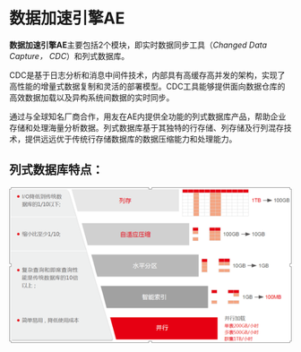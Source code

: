# 数据加速引擎AE

**数据加速引擎AE**主要包括2个模块，即实时数据同步工具（*Changed Data Capture， CDC*）和列式数据库。

CDC是基于日志分析和消息中间件技术，内部具有高缓存高并发的架构，实现了高性能的增量式数据复制和灵活的部署模型。CDC工具能够提供面向数据仓库的高效数据加载以及异构系统间数据的实时同步。

通过与全球知名厂商合作，用友在AE内提供全功能的列式数据库产品，帮助企业存储和处理海量分析数据。列式数据库基于其独特的行存储、列存储及行列混存技术，提供远远优于传统行存储数据库的数据压缩能力和处理能力。


## 列式数据库特点：

![](QQ图片20161129153856.png)



